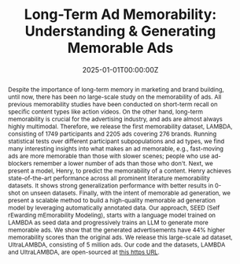 ---
title: "Long-Term Ad Memorability: Understanding & Generating Memorable Ads"
authors:
- S I Harini
- Somesh Singh
- Yaman Kumar Singla
- Aanisha Bhattacharyya
- Veeky Baths
- Changyou Chen
- Rajiv Ratn Shah
- Balaji Krishnamurthy

date: "2025-01-01T00:00:00Z"
doi: ""

publishDate: "2025-01-01T00:00:00Z"

publication_types: ["conference"]

publication: "IEEE/CVF Winter Conference on Applications of Computer Vision (WACV)"
publication_short: "WACV"

abstract: "Despite the importance of long-term memory in marketing and brand building, until now, there has been no large-scale study on the memorability of ads. All previous memorability studies have been conducted on short-term recall on specific content types like action videos. On the other hand, long-term memorability is crucial for the advertising industry, and ads are almost always highly multimodal. Therefore, we release the first memorability dataset, LAMBDA, consisting of 1749 participants and 2205 ads covering 276 brands. Running statistical tests over different participant subpopulations and ad types, we find many interesting insights into what makes an ad memorable, e.g., fast-moving ads are more memorable than those with slower scenes; people who use ad-blockers remember a lower number of ads than those who don't. Next, we present a model, Henry, to predict the memorability of a content. Henry achieves state-of-the-art performance across all prominent literature memorability datasets. It shows strong generalization performance with better results in 0-shot on unseen datasets. Finally, with the intent of memorable ad generation, we present a scalable method to build a high-quality memorable ad generation model by leveraging automatically annotated data. Our approach, SEED (Self rEwarding mEmorability Modeling), starts with a language model trained on LAMBDA as seed data and progressively trains an LLM to generate more memorable ads. We show that the generated advertisements have 44% higher memorability scores than the original ads. We release this large-scale ad dataset, UltraLAMBDA, consisting of 5 million ads. Our code and the datasets, LAMBDA and UltraLAMBDA, are open-sourced at [this https URL](https://behavior-in-the-wild.github.io/memorability)."

summary: ""

tags:
- Ad Memorability
- Long-term Memorability
- Behavior-in-the-Wild
- Behavioral Sciences
- Advertisement Generation

featured: true



links:
url_pdf: "https://arxiv.org/abs/2309.00378"
url_code: "https://behavior-in-the-wild.github.io/memorability"
url_dataset: "https://behavior-in-the-wild.github.io/memorability"
url_poster: ""
url_project: "https://behavior-in-the-wild.github.io/memorability"
url_slides: ""
url_source: ""
url_video: ""

image:
  caption: "Generated memorable ad for NYT 'Shining a Light on Women's Rights'"
  focal_point: "Smart"
  preview_only: false
  alt_text: "Generated the detailed description of a 50 second memorable advertisement titled 'Shining a Light on Women's Rights—The Truth Has a Voice—The New York Times' for the brand The New York Times. Link to the original ad: https://www.youtube.com/watch?v=bPblzhUzTeg. Original memorability score: 65. Memorability score of Generated Ad: 91."

projects: []
slides: ""
---